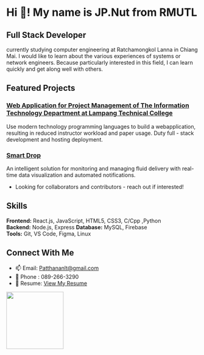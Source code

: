 # Hi 👋! My name is JP.Nut from RMUTL

## Full Stack Developer

currently studying computer engineering at Ratchamongkol Lanna in Chiang Mai. I would like to learn about the various experiences of systems or network engineers. Because particularly interested in this field, I can learn quickly and get along well with others.

## Featured Projects

### [Web Application for Project Management of The Information Technology Department at Lampang Technical College](https://pms-client-production.up.railway.app/)
Use modern technology programming languages to build a webapplication, resulting in reduced instructor workload and paper usage. Duty full - stack development and hosting deployment.

### [Smart Drop](https://github.com/ItsRyS/Smart-DropV2)
An intelligent solution for monitoring and managing fluid delivery with real-time data visualization and automated notifications.
* Looking for collaborators and contributors - reach out if interested!

## Skills

**Frontend:** React.js, JavaScript, HTML5, CSS3, C/Cpp ,Python  
**Backend:** Node.js, Express 
**Database:**  MySQL, Firebase  
**Tools:** Git, VS Code, Figma, Linux

## Connect With Me

- 📫 Email: Patthananlt@gmail.com
- 📱 Phone : 089-266-3290
- 💼 Resume: [View My Resume](https://www.canva.com/design/DAGmlYCekf8/I-dvW3iYoJBFR4OixlJ52g/view?utm_content=DAGmlYCekf8&utm_campaign=designshare&utm_medium=link2&utm_source=uniquelinks&utlId=h2458e19487)
<img align="center" height="150" src="https://i.giphy.com/media/v1.Y2lkPTc5MGI3NjExazNicHpmb3J4emJzaTdvMHMxOTJqcm82MmF5dzJwMnNpOWIxd3dkZSZlcD12MV9pbnRlcm5hbF9naWZfYnlfaWQmY3Q9Zw/stETaVrFGySvW5tK3I/giphy.gif"  />
